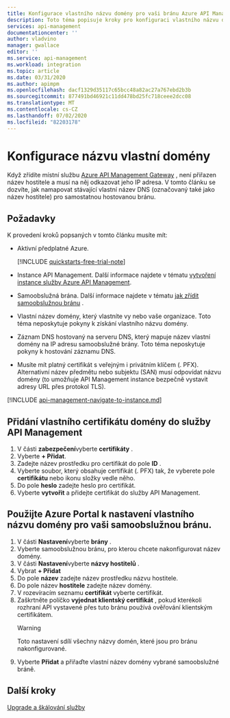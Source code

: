 ```yaml
---
title: Konfigurace vlastního názvu domény pro vaši bránu Azure API Management pro místní hostování | Microsoft Docs
description: Toto téma popisuje kroky pro konfiguraci vlastního názvu domény pro bránu Azure API Management pro místní hostování.
services: api-management
documentationcenter: ''
author: vladvino
manager: gwallace
editor: ''
ms.service: api-management
ms.workload: integration
ms.topic: article
ms.date: 03/31/2020
ms.author: apimpm
ms.openlocfilehash: dacf1329d35117c65bcc48a82ac27a767ebd2b3b
ms.sourcegitcommit: 877491bd46921c11dd478bd25fc718ceee2dcc08
ms.translationtype: MT
ms.contentlocale: cs-CZ
ms.lasthandoff: 07/02/2020
ms.locfileid: "82203178"
---
```

# <a name="configure-a-custom-domain-name"></a>Konfigurace názvu vlastní domény

Když zřídíte místní službu [Azure API Management Gateway](self-hosted-gateway-overview.md) , není přiřazen název hostitele a musí na něj odkazovat jeho IP adresa. V tomto článku se dozvíte, jak namapovat stávající vlastní název DNS (označovaný také jako název hostitele) pro samostatnou hostovanou bránu.

## <a name="prerequisites"></a>Požadavky

K provedení kroků popsaných v tomto článku musíte mít:

-   Aktivní předplatné Azure.

    [!INCLUDE [quickstarts-free-trial-note](../../includes/quickstarts-free-trial-note.md)]

-   Instance API Management. Další informace najdete v tématu [vytvoření instance služby Azure API Management](get-started-create-service-instance.md).
- Samoobslužná brána. Další informace najdete v tématu [jak zřídit samoobslužnou bránu](api-management-howto-provision-self-hosted-gateway.md) .
-   Vlastní název domény, který vlastníte vy nebo vaše organizace. Toto téma neposkytuje pokyny k získání vlastního názvu domény.
-   Záznam DNS hostovaný na serveru DNS, který mapuje název vlastní domény na IP adresu samoobslužné brány. Toto téma neposkytuje pokyny k hostování záznamu DNS.
-   Musíte mít platný certifikát s veřejným i privátním klíčem (. PFX). Alternativní název předmětu nebo subjektu (SAN) musí odpovídat názvu domény (to umožňuje API Management instance bezpečně vystavit adresy URL přes protokol TLS).

[!INCLUDE [api-management-navigate-to-instance.md](../../includes/api-management-navigate-to-instance.md)]

## <a name="add-custom-domain-certificate-to-your-api-management-service"></a>Přidání vlastního certifikátu domény do služby API Management

1. V části **zabezpečení**vyberte **certifikáty** .
2. Vyberte **+ Přidat**.
3. Zadejte název prostředku pro certifikát do pole **ID** .
4. Vyberte soubor, který obsahuje certifikát (. PFX) tak, že vyberete pole **certifikátu** nebo ikonu složky vedle něho.
5. Do pole **heslo** zadejte heslo pro certifikát.
6. Vyberte **vytvořit** a přidejte certifikát do služby API Management.

## <a name="use-the-azure-portal-to-set-a-custom-domain-name-for-your-self-hosted-gateway"></a>Použijte Azure Portal k nastavení vlastního názvu domény pro vaši samoobslužnou bránu.

1. V části **Nastavení**vyberte **brány** .
2. Vyberte samoobslužnou bránu, pro kterou chcete nakonfigurovat název domény.
3. V části **Nastavení**vyberte **názvy hostitelů** .
4. Vybrat **+ Přidat**
5. Do pole **název** zadejte název prostředku názvu hostitele.
6. Do pole název **hostitele** zadejte název domény.
7. V rozevíracím seznamu **certifikát** vyberte certifikát.
8. Zaškrtněte políčko **vyjednat klientský certifikát** , pokud kterékoli rozhraní API vystavené přes tuto bránu používá ověřování klientským certifikátem.
    > [!WARNING]
    > Toto nastavení sdílí všechny názvy domén, které jsou pro bránu nakonfigurované.
9. Vyberte **Přidat** a přiřaďte vlastní název domény vybrané samoobslužné bráně.

## <a name="next-steps"></a>Další kroky

[Upgrade a škálování služby](upgrade-and-scale.md)
